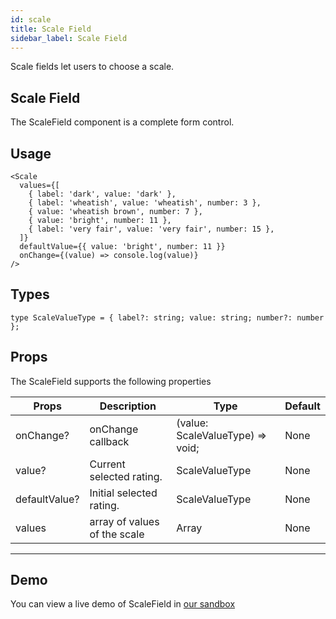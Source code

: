 ```yaml
---
id: scale
title: Scale Field
sidebar_label: Scale Field
---
```


Scale fields let users to choose a scale.

## Scale Field

The ScaleField component is a complete form control.

## Usage

```
<Scale
  values={[
    { label: 'dark', value: 'dark' },
    { label: 'wheatish', value: 'wheatish', number: 3 },
    { value: 'wheatish brown', number: 7 },
    { value: 'bright', number: 11 },
    { label: 'very fair', value: 'very fair', number: 15 },
  ]}
  defaultValue={{ value: 'bright', number: 11 }}
  onChange={(value) => console.log(value)}
/>
```

## Types
```
type ScaleValueType = { label?: string; value: string; number?: number };
```

## Props
The ScaleField supports the following properties

Props                             | Description                             | Type                              | Default
----------------------------------|-----------------------------------------|-----------------------------------|-----------
onChange?                         | onChange callback                       | (value: ScaleValueType) => void;  | None
value?                            | Current selected rating.                | ScaleValueType                    | None
defaultValue?                     | Initial selected rating.                | ScaleValueType                    | None
values                            | array of values of the scale            | Array<ScaleValueType>             | None
----------------------------------------------------------------------------------------------------------------------------


## Demo
You can view a live demo of ScaleField in [our sandbox](https://github.com/)

